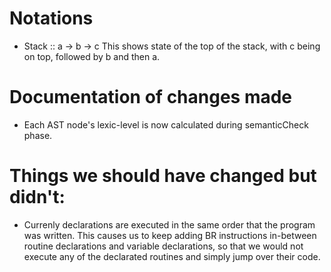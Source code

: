 # Notations
- Stack :: a -> b -> c
  This shows state of the top of the stack, with c being on top, followed by b and then a.

# Documentation of changes made

- Each AST node's lexic-level is now calculated during semanticCheck phase.

# Things we should have changed but didn't:
- Currenly declarations are executed in the same order that the program was written.
  This causes us to keep adding BR instructions in-between routine declarations and variable declarations, so that we would not execute any of the declarated routines and simply jump over their code.